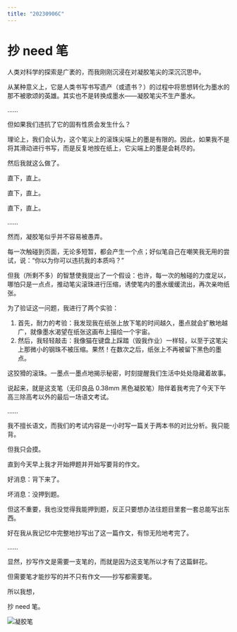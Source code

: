 ```yaml
---
title: "20230906C"
---
```


# 抄 need 笔

人类对科学的探索是广袤的，而我刚刚沉浸在对凝胶笔尖的深沉沉思中。

从某种意义上，它是人类书写书写遗产（或遗书？）的过程中将思想转化为墨水的那不被歌颂的英雄。其实也不是转换成墨水——凝胶笔尖不生产墨水。

……

但如果我们违抗了它的固有性质会发生什么？

理论上，我们会认为，这个笔尖上的滚珠尖端上的墨是有限的。因此，如果我不是将其滑动进行书写，而是反复地按在纸上，它尖端上的墨是会耗尽的。

然后我就这么做了。

直下，直上。

直下，直上。

直下，直上。

……

然而，凝胶笔似乎并不容易被愚弄。

每一次触碰到页面，无论多短暂，都会产生一个点；好似笔自己在嘲笑我无用的尝试，说：“你以为你可以违抗我的本质吗？”

但我（所剩不多）的智慧使我提出了一个假设：也许，每一次的触碰的力度足以，哪怕只是一点点，推动笔尖滚珠进行压缩，诱使笔内的墨水缓缓流出，再次亲吻纸张。

为了验证这一问题，我进行了两个实验：

1. 首先，耐力的考验：我发现我在纸张上放下笔的时间越久，墨点就会扩散地越广，就像墨水渴望在纸张这画布上描绘一个宇宙。
2. 然后，我轻轻敲击：我像猫在键盘上踩踏（毁我作业）一样轻，以至于这笔尖上那微小的钢珠不被压缩。果然！在数次之后，纸张上不再被留下黑色的墨点。

这狡猾的滚珠。一墨点一墨点地揭示秘密，时刻提醒我们生活中处处隐藏着故事。

说起来，就是这支笔（无印良品 0.38mm 黑色凝胶笔）陪伴着我考完了今天下午高三除高考以外的最后一场语文考试。

……

我不擅长语文，而我们的考试内容是一小时写一篇关于两本书的对比分析。我只能背。

但我只会摸。

直到今天早上我才开始押题并开始写要背的作文。

好消息：背下来了。

坏消息：没押到题。

但这不重要，我也没觉得我能押到题，反正只要想办法往题目里套一套总能写出东西。

好在我从我记忆中完整地抄写出了这一篇作文，有惊无险地考完了。

……

显然，抄写作文是需要一支笔的，而就是因为这支笔所以才有了这篇鲜花。

但需要笔才能抄写的并不只有作文——抄写都需要笔。

所以我想，

抄 need 笔。

![凝胶笔](/img/20230906C-笔.jpg)
